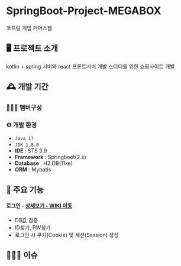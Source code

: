 # SpringBoot-Project-MEGABOX
코프링 게임 커머스웹


## 🖥️ 프로젝트 소개
kotlin + spring 서버와 
react 프론트서버 개발 스터디를 위한 쇼핑사이트 개발
<br>

## 🕰️ 개발 기간

### 🧑‍🤝‍🧑 맴버구성

### ⚙️ 개발 환경
- `Java 17`
- `JDK 1.8.0`
- **IDE** : STS 3.9
- **Framework** : Springboot(2.x)
- **Database** : H2 DB(11xe)
- **ORM** : Mybatis

## 📌 주요 기능
#### 로그인 - <a href="https://github.com/chaehyuenwoo/SpringBoot-Project-MEGABOX/wiki/%EC%A3%BC%EC%9A%94-%EA%B8%B0%EB%8A%A5-%EC%86%8C%EA%B0%9C(Login)" >상세보기 - WIKI 이동</a>
- DB값 검증
- ID찾기, PW찾기
- 로그인 시 쿠키(Cookie) 및 세션(Session) 생성

## 🧑‍🤝‍🧑 이슈
